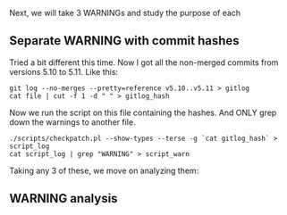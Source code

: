 Next, we will take 3 WARNINGs and study the purpose of each

## Separate WARNING with commit hashes
Tried a bit different this time. Now I got all the non-merged commits from versions 5.10 to 5.11. Like this:

```
git log --no-merges --pretty=reference v5.10..v5.11 > gitlog
cat file | cut -f 1 -d " " > gitlog_hash
```

Now we run the script on this file containing the hashes. And ONLY grep down the warnings to another file.

```
./scripts/checkpatch.pl --show-types --terse -g `cat gitlog_hash` > script_log
cat script_log | grep "WARNING" > script_warn
```

Taking any 3 of these, we move on analyzing them:

## WARNING analysis
